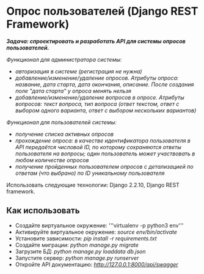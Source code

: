 # Опрос пользователей (Django REST Framework)
__*Задача: спроектировать и разработать API для системы опросов пользователей.*__

*Функционал для администратора системы:*

- *авторизация в системе (регистрация не нужна)*
- *добавление/изменение/удаление опросов. Атрибуты опроса: название, дата старта, дата окончания, описание. После создания поле "дата старта" у опроса менять нельзя*
- *добавление/изменение/удаление вопросов в опросе. Атрибуты вопросов: текст вопроса, тип вопроса (ответ текстом, ответ с выбором одного варианта, ответ с выбором нескольких вариантов)*

*Функционал для пользователей системы:*

- *получение списка активных опросов*
- *прохождение опроса: в качестве идентификатора пользователя в API передаётся числовой ID, по которому сохраняются ответы пользователя на вопросы; один пользователь может участвовать в любом количестве опросов*
- *получение пройденных пользователем опросов с детализацией по ответам (что выбрано) по ID уникальному пользователя*

Использовать следующие технологии: Django 2.2.10, Django REST framework.

## Как использовать

- Создайте виртуальное окружение: '''virtualenv -p python3 env'''
- Активируйте виртуальное окружение: *source env/bin/activate*
- Установите зависимости: *pip install -r requirements.txt*
- Создайте миграции: *python manage.py migrate*
- Загрузите БД: *python manage.py loaddata db.json*
- Запустите сервер: *python manage.py runserver*
- Откройте API документацию: *http://127.0.0.1:8000/api/swagger*
